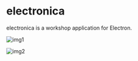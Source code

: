 # electronica

electronica is a workshop application for Electron. 

![img1](https://cloud.githubusercontent.com/assets/555645/12064131/9a279644-affe-11e5-865a-86f91264f28f.png)

![img2](https://cloud.githubusercontent.com/assets/555645/12064132/9f267cd2-affe-11e5-88d8-179ce0769c89.png)

